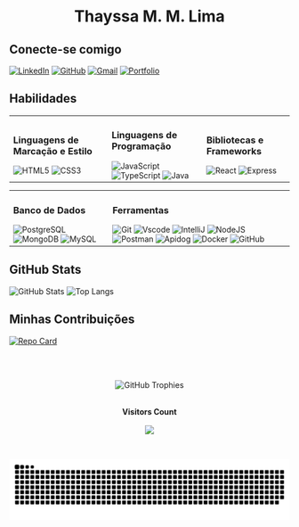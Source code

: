 <h1 align="center"><strong>Thayssa M. M. Lima</strong></h1>

## Conecte-se comigo 
[![LinkedIn](https://img.shields.io/badge/LinkedIn-0077B5?style=for-the-badge&logo=linkedin&logoColor=white)](https://www.linkedin.com/in/thayssa-miguel-mortari-lima-2aaa83241/)
[![GitHub](https://img.shields.io/badge/GitHub-100000?style=for-the-badge&logo=github&logoColor=white)](https://github.com/thaymml/)
[![Gmail](https://img.shields.io/badge/Gmail-333333?style=for-the-badge&logo=gmail&logoColor=red)](mailto:thayssamortari@gmail.com)
[![Portfolio](https://img.shields.io/badge/Portfolio-FF5722?style=for-the-badge&logo=todoist&logoColor=white)](https://novo-portfolio-tau.vercel.app/)

## **Habilidades**
<table>
  <tr>
    <td>
      <h3>Linguagens de Marcação e Estilo</h3>
      <img src="https://img.shields.io/badge/HTML5-E34F26?style=for-the-badge&logo=html5&logoColor=white" alt="HTML5"/>
      <img src="https://img.shields.io/badge/CSS3-1572B6?style=for-the-badge&logo=css3&logoColor=white" alt="CSS3"/>
    </td>
    <td>
      <h3>Linguagens de Programação</h3>
      <img src="https://img.shields.io/badge/JavaScript-F7DF1E?style=for-the-badge&logo=javascript&logoColor=black" alt="JavaScript"/>
      <img src="https://img.shields.io/badge/TypeScript-007ACC?style=for-the-badge&logo=typescript&logoColor=white" alt="TypeScript"/>
      <img src="https://img.shields.io/badge/java-%23ED8B00.svg?style=for-the-badge&logo=openjdk&logoColor=white" alt="Java"/>
    </td>
    <td>
      <h3>Bibliotecas e Frameworks</h3>
      <img src="https://img.shields.io/badge/React-20232A?style=for-the-badge&logo=react&logoColor=61DAFB" alt="React"/>
      <img src="https://img.shields.io/badge/express.js-%23404d59.svg?style=for-the-badge&logo=express&logoColor=%2361DAFB" alt="Express"/>
    </td>
  </tr>
</table>

<table>
  <tr>
    <td>
      <h3>Banco de Dados</h3>
      <img src="https://img.shields.io/badge/PostgreSQL-000?style=for-the-badge&logo=postgresql" alt="PostgreSQL"/>
      <img src="https://img.shields.io/badge/MongoDB-%234ea94b.svg?style=for-the-badge&logo=mongodb&logoColor=white" alt="MongoDB"/>
      <img src="https://img.shields.io/badge/MySQL-4479A1?style=for-the-badge&logo=mysql&logoColor=white" alt="MySQL"/>
    </td>
    <td>
      <h3>Ferramentas</h3>
      <img src="https://img.shields.io/badge/GIT-E44C30?style=for-the-badge&logo=git&logoColor=white" alt="Git"/>
      <img src="https://img.shields.io/badge/Vscode-007ACC?style=for-the-badge&logo=visual-studio-code&logoColor=white" alt="Vscode"/>
      <img src="https://img.shields.io/badge/IntelliJ-000000?style=for-the-badge&logo=intellijidea&logoColor=white" alt="IntelliJ"/>
      <img src="https://img.shields.io/badge/node.js-6DA55F?style=for-the-badge&logo=node.js&logoColor=white" alt="NodeJS"/>
      <img src="https://img.shields.io/badge/Postman-FF6C37.svg?style=for-the-badge&logo=Postman&logoColor=white" alt="Postman"/>
      <img src="https://img.shields.io/badge/Apidog-FF4500?style=for-the-badge&logo=apidog&logoColor=white" alt="Apidog"/>
      <img src="https://img.shields.io/badge/Docker-2496ED?style=for-the-badge&logo=docker&logoColor=white" alt="Docker"/>
      <img src="https://img.shields.io/badge/GitHub-100000?style=for-the-badge&logo=github&logoColor=white" alt="GitHub"/>
    </td>
  </tr>
</table>


## **GitHub Stats**
![GitHub Stats](https://github-readme-stats.vercel.app/api?username=thaymml&theme=transparent&bg_color=000&border_color=30A3DC&show_icons=true&icon_color=30A3DC&title_color=E94D5F&text_color=FFF&hide_title=true)
![Top Langs](https://github-readme-stats-git-masterrstaa-rickstaa.vercel.app/api/top-langs/?username=thaymml&layout=compact&bg_color=000&border_color=30A3DC&title_color=E94D5F&text_color=FFF)


## **Minhas Contribuições**
<!--[![GitHub Streak](https://streak-stats.demolab.com/?user=thaymml&theme=bear&background=000&border=30A3DC&dates=FFF)](https://git.io/streak-stats)-->
[![Repo Card](https://github-readme-stats.vercel.app/api/pin/?username=thaymml&repo=dio-lab-open-source&bg_color=000&border_color=30A3DC&show_icons=true&icon_color=30A3DC&title_color=E94D5F&text_color=FFF)](https://github.com/thaymml/dio-lab-open-source)

<br><br> <!-- Adiciona espaço entre as seções -->

<div align="center">
  <img src="https://github-profile-trophy.vercel.app/?username=thaymml&theme=onedark" alt="GitHub Trophies" />
</div>

<div align="center">
  <br><p align="centre"><b>Visitors Count</b></p>  
  <p align="center"><img align="center" src="https://profile-counter.glitch.me/{thaymml}/count.svg" /></p> 
  <br>
  
  ![Snake animation](https://raw.githubusercontent.com/Platane/snk/output/github-contribution-grid-snake.svg)



